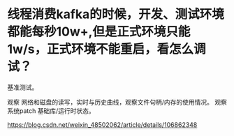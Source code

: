 # 线程消费kafka的时候，开发、测试环境都能每秒10w+,但是正式环境只能1w/s，正式环境不能重启，看怎么调试？



基准测试。

观察 网络和磁盘的读写，实时与历史曲线，观察文件句柄/内存的使用情况。
观察系统patch 基础库/运行时状态。



https://blog.csdn.net/weixin_48502062/article/details/106862348